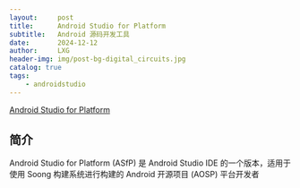 ```yaml
---
layout:     post
title:      Android Studio for Platform
subtitle:   Android 源码开发工具
date:       2024-12-12
author:     LXG
header-img: img/post-bg-digital_circuits.jpg
catalog: true
tags:
    - androidstudio
---
```


[Android Studio for Platform](https://developer.android.google.cn/studio/platform)

## 简介

Android Studio for Platform (ASfP) 是 Android Studio IDE 的一个版本，适用于使用 Soong 构建系统进行构建的 Android 开源项目 (AOSP) 平台开发者



